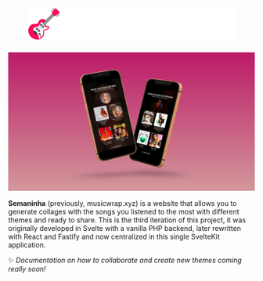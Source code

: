 <h1>
  <a href="https://semaninha.com">
    <center>
      <img src="./static/img/logo.svg" height="64">
    </center>
  </a>
</h1>

<p align="center">
  <img src="./static/img/banner.jpg">
</p>

**Semaninha** (previously, musicwrap.xyz) is a website that allows you to generate collages with the songs you listened to the most with different themes and ready to share. This is the third iteration of this project, it was originally developed in Svelte with a vanilla PHP backend, later rewritten with React and Fastify and now centralized in this single SvelteKit application.

✨ _Documentation on how to collaborate and create new themes coming really soon!_